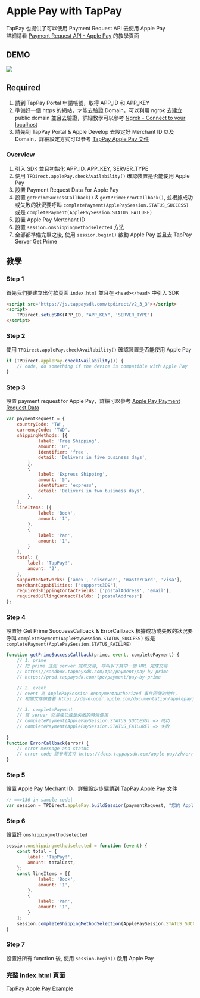 # Apple Pay with TapPay

TapPay 也提供了可以使用 Payment Request API 去使用 Apple Pay  
詳細請看 [Payment Request API - Apple Pay](../Payment_Request/Apple_Pay) 的教學頁面

## DEMO

![](https://media.giphy.com/media/3ohs82eiyMwU3A9gli/giphy.gif)

## Required

1. 請到 TapPay Portal 申請帳號，取得 APP_ID 和 APP_KEY
2. 準備好一個 https 的網站，才能去驗證 Domain，可以利用 ngrok 去建立 public domain 並且去驗證，詳細教學可以參考 [Ngrok - Connect to your localhost](https://medium.com/tappay/ngrok-connect-to-your-localhost-c6f3ba84525b)
3. 請先到 TapPay Portal & Apple Develop 去設定好 Merchant ID 以及 Domain，詳細設定方式可以參考 [TapPay Apple Pay 文件](https://docs.tappaysdk.com/apple-pay/zh/portal.html#apple-developer-add-domain-apple-pay-on-the-web)

### Overview

1. 引入 SDK 並且初始化 APP_ID, APP_KEY, SERVER_TYPE
2. 使用 `TPDirect.applePay.checkAvailability()` 確認裝置是否能使用 Apple Pay
3. 設置 Payment Request Data For Apple Pay
4. 設置 `getPrimeSuccessCallback()` & `gertPrimeErrorCallback()`, 並根據成功或失敗的狀況要呼叫 `completePayment(ApplePaySession.STATUS_SUCCESS)` 或是 `completePayment(ApplePaySession.STATUS_FAILURE)`
5. 設置 Apple Pay Mertchant ID
6. 設置 `session.onshippingmethodselected` 方法
7. 全部都準備完畢之後, 使用 `session.begin()` 啟動 Apple Pay 並且去 TapPay Server Get Prime

## 教學

### Step 1
首先我們要建立出付款頁面 `index.html` 並且在 `<head></head>` 中引入 SDK

```html
<script src="https://js.tappaysdk.com/tpdirect/v2_3_3"></script>
<script>
    TPDirect.setupSDK(APP_ID, "APP_KEY", 'SERVER_TYPE')
</script>
```

### Step 2

使用 `TPDirect.applePay.checkAvailability()` 確認裝置是否能使用 Apple Pay

```javascript
if (TPDirect.applePay.checkAvailability()) {
    // code, do something if the device is compatible with Apple Pay
}
```

### Step 3

設置 payment request for Apple Pay，詳細可以參考 [Apple Pay Payment Request Data](https://docs.tappaysdk.com/apple-pay/zh/front.html#payment-request)

```javascript
var paymentRequest = {
    countryCode: 'TW',
    currencyCode: 'TWD',
    shippingMethods: [{
            label: 'Free Shipping',
            amount: '0',
            identifier: 'free',
            detail: 'Delivers in five business days',
        },
        {
            label: 'Express Shipping',
            amount: '5',
            identifier: 'express',
            detail: 'Delivers in two business days',
        },
    ],
    lineItems: [{
            label: 'Book',
            amount: '1',
        },
        {
            label: 'Pan',
            amount: '1',
        }
    ],
    total: {
        label: 'TapPay!',
        amount: '2',
    },
    supportedNetworks: ['amex', 'discover', 'masterCard', 'visa'],
    merchantCapabilities: ['supports3DS'],
    requiredShippingContactFields: ['postalAddress', 'email'],
    requiredBillingContactFields: ['postalAddress']
};
```

### Step 4

設置好 Get Prime SuccuessCallback & ErrorCallback
根據成功或失敗的狀況要呼叫 `completePayment(ApplePaySession.STATUS_SUCCESS)` 或是 `completePayment(ApplePaySession.STATUS_FAILURE)`

```javascript
function getPrimeSuccessCallback(prime, event, completePayment) {
    // 1. prime
    // 把 prime 送到 server 完成交易, 呼叫以下其中一個 URL 完成交易
    // https://sandbox.tappaysdk.com/tpc/payment/pay-by-prime
    // https://prod.tappaysdk.com/tpc/payment/pay-by-prime

    // 2. event
    // event 為 ApplePaySession onpaymentauthorized 事件回傳的物件，
    // 相關文件請查看 https://developer.apple.com/documentation/applepayjs/applepaysession

    // 3. completePayment
    // 當 server 交易成功或是失敗的時候使用
    // completePayment(ApplePaySession.STATUS_SUCCESS) => 成功
    // completePayment(ApplePaySession.STATUS_FAILURE) => 失敗
    
}
function ErrorCallback(error) {
    // error message and status
    // error code 請參考文件 https://docs.tappaysdk.com/apple-pay/zh/error.html#error-code
}
```

### Step 5

設置 Apple Pay Mechant ID，詳細設定步驟請到 [TapPay Apple Pay 文件](https://docs.tappaysdk.com/apple-pay/zh/portal.html#apple-developer-add-domain-apple-pay-on-the-web)

```javascript
// ==>136 in sample code|
var session = TPDirect.applePay.buildSession(paymentRequest, "您的 Apple Merchant ID", getPrimeSuccessCallback, getPrimeErrorCallback);
```

### Step 6

設置好 `onshippingmethodselected`

```javascript
session.onshippingmethodselected = function (event) {
    const total = {
        label: 'TapPay!',
        amount: totalCost,
    };
    const lineItems = [{
            label: 'Book',
            amount: '1',
        },
        {
            label: 'Pan',
            amount: '1',
        }
    ];
    session.completeShippingMethodSelection(ApplePaySession.STATUS_SUCCESS, total, lineItems);
}
```

### Step 7

設置好所有 function 後, 使用 `session.begin()` 啟用 Apple Pay

### 完整 index.html 頁面

[TapPay Apple Pay Example](./example/index.html)